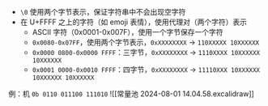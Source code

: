 - `\0` 使用两个字节表示，保证字符串中不会出现空字符
- 在 U+FFFF 之上的字符（如 emoji 表情），使用代理对（两个字符）表示
	- ASCII 字符（0x0001-0x007F），使用一个字节保存一个字符
	- `0x0080-0x07FF`，使用两个字节表示，`0xXXXXXXXX` -> `110XXXXX 10XXXXXX`
	- `0x0000 0800-0x0000 FFFF`：三字节，`0xXXXXXXXX` -> `1110XXXX 10XXXXXX 10XXXXXX`
	- `0x0001 0000-0x0010 FFFF`：四字节，`0xXXXXXXXX` -> `11110XXX 10XXXXXX 10XXXXXX 10XXXXXX`

例：机 `0b 0110 011100 111010`
![[常量池 2024-08-01 14.04.58.excalidraw]]
